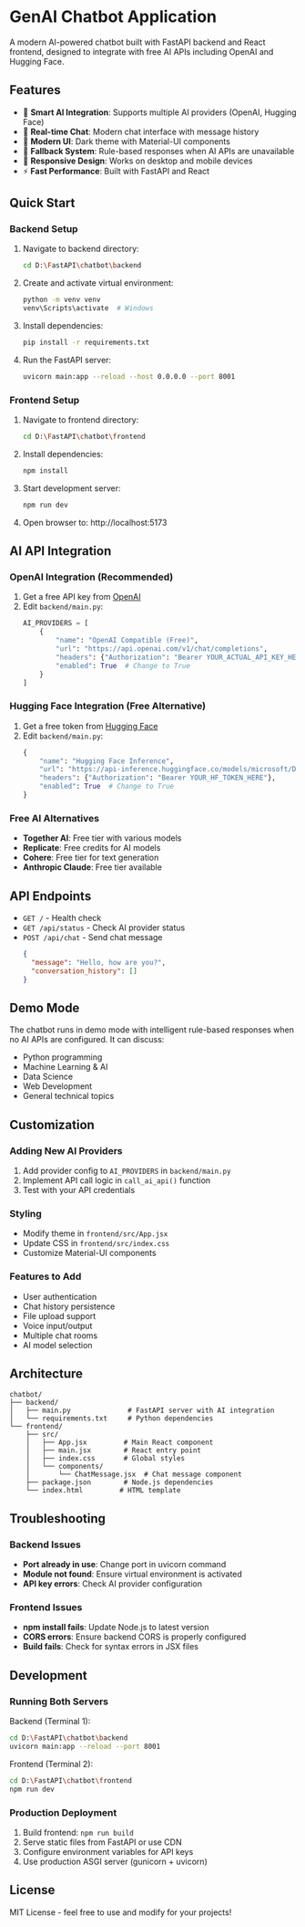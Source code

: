 # GenAI Chatbot Application

A modern AI-powered chatbot built with FastAPI backend and React frontend, designed to integrate with free AI APIs including OpenAI and Hugging Face.

## Features

- 🤖 **Smart AI Integration**: Supports multiple AI providers (OpenAI, Hugging Face)
- 💬 **Real-time Chat**: Modern chat interface with message history
- 🎨 **Modern UI**: Dark theme with Material-UI components
- 🔄 **Fallback System**: Rule-based responses when AI APIs are unavailable
- 📱 **Responsive Design**: Works on desktop and mobile devices
- ⚡ **Fast Performance**: Built with FastAPI and React

## Quick Start

### Backend Setup
1. Navigate to backend directory:
   ```bash
   cd D:\FastAPI\chatbot\backend
   ```

2. Create and activate virtual environment:
   ```bash
   python -m venv venv
   venv\Scripts\activate  # Windows
   ```

3. Install dependencies:
   ```bash
   pip install -r requirements.txt
   ```

4. Run the FastAPI server:
   ```bash
   uvicorn main:app --reload --host 0.0.0.0 --port 8001
   ```

### Frontend Setup
1. Navigate to frontend directory:
   ```bash
   cd D:\FastAPI\chatbot\frontend
   ```

2. Install dependencies:
   ```bash
   npm install
   ```

3. Start development server:
   ```bash
   npm run dev
   ```

4. Open browser to: http://localhost:5173

## AI API Integration

### OpenAI Integration (Recommended)
1. Get a free API key from [OpenAI](https://platform.openai.com/)
2. Edit `backend/main.py`:
   ```python
   AI_PROVIDERS = [
       {
           "name": "OpenAI Compatible (Free)",
           "url": "https://api.openai.com/v1/chat/completions",
           "headers": {"Authorization": "Bearer YOUR_ACTUAL_API_KEY_HERE"},
           "enabled": True  # Change to True
       }
   ]
   ```

### Hugging Face Integration (Free Alternative)
1. Get a free token from [Hugging Face](https://huggingface.co/settings/tokens)
2. Edit `backend/main.py`:
   ```python
   {
       "name": "Hugging Face Inference",
       "url": "https://api-inference.huggingface.co/models/microsoft/DialoGPT-medium",
       "headers": {"Authorization": "Bearer YOUR_HF_TOKEN_HERE"},
       "enabled": True  # Change to True
   }
   ```

### Free AI Alternatives
- **Together AI**: Free tier with various models
- **Replicate**: Free credits for AI models
- **Cohere**: Free tier for text generation
- **Anthropic Claude**: Free tier available

## API Endpoints

- `GET /` - Health check
- `GET /api/status` - Check AI provider status
- `POST /api/chat` - Send chat message
  ```json
  {
    "message": "Hello, how are you?",
    "conversation_history": []
  }
  ```

## Demo Mode

The chatbot runs in demo mode with intelligent rule-based responses when no AI APIs are configured. It can discuss:
- Python programming
- Machine Learning & AI
- Data Science
- Web Development
- General technical topics

## Customization

### Adding New AI Providers
1. Add provider config to `AI_PROVIDERS` in `backend/main.py`
2. Implement API call logic in `call_ai_api()` function
3. Test with your API credentials

### Styling
- Modify theme in `frontend/src/App.jsx`
- Update CSS in `frontend/src/index.css`
- Customize Material-UI components

### Features to Add
- User authentication
- Chat history persistence
- File upload support
- Voice input/output
- Multiple chat rooms
- AI model selection

## Architecture

```
chatbot/
├── backend/
│   ├── main.py              # FastAPI server with AI integration
│   └── requirements.txt     # Python dependencies
└── frontend/
    ├── src/
    │   ├── App.jsx         # Main React component
    │   ├── main.jsx        # React entry point
    │   ├── index.css       # Global styles
    │   └── components/
    │       └── ChatMessage.jsx  # Chat message component
    ├── package.json        # Node.js dependencies
    └── index.html         # HTML template
```

## Troubleshooting

### Backend Issues
- **Port already in use**: Change port in uvicorn command
- **Module not found**: Ensure virtual environment is activated
- **API key errors**: Check AI provider configuration

### Frontend Issues
- **npm install fails**: Update Node.js to latest version
- **CORS errors**: Ensure backend CORS is properly configured
- **Build fails**: Check for syntax errors in JSX files

## Development

### Running Both Servers
Backend (Terminal 1):
```bash
cd D:\FastAPI\chatbot\backend
uvicorn main:app --reload --port 8001
```

Frontend (Terminal 2):
```bash
cd D:\FastAPI\chatbot\frontend
npm run dev
```

### Production Deployment
1. Build frontend: `npm run build`
2. Serve static files from FastAPI or use CDN
3. Configure environment variables for API keys
4. Use production ASGI server (gunicorn + uvicorn)

## License

MIT License - feel free to use and modify for your projects!
